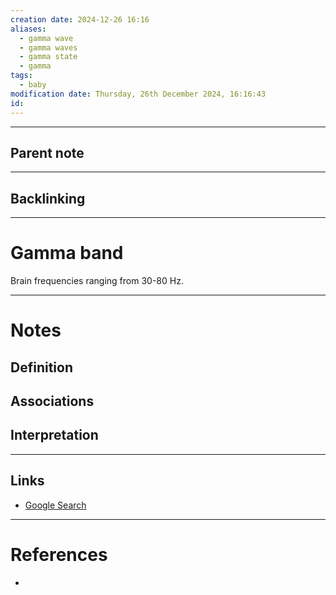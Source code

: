 ```yaml
---
creation date: 2024-12-26 16:16
aliases:
  - gamma wave
  - gamma waves
  - gamma state
  - gamma
tags:
  - baby
modification date: Thursday, 26th December 2024, 16:16:43
id:
---
```

---

## Parent note
---
## Backlinking


---
# Gamma band

Brain frequencies ranging from 30-80 Hz.


---
# Notes

## Definition

## Associations

## Interpretation

---
## Links
- [Google Search](https://www.google.com/search?q=Gamma+band)

---
# References
+ 
